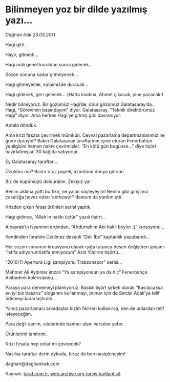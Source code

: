 # Bilinmeyen yoz bir dilde yazılmış yazı...

*Dağhan Irak 25.03.2011*

<div class="yazi"><p>Hagi gitti...</p>
<p>Hayır, gitmedi...</p>
<p>Hagi mâli genel kuruldan sonra gidecek...</p>
<p>Sezon sonuna kadar gitmeyecek...</p>
<p>Hagi gitmeyecek, kalbimizde duracak...</p>
<p>Hagi gidecek, geri gelecek... (Hatta inadına, Ahmet çıkacak, yine yazacak!)</p>
<p>Nedir bilmiyoruz. Bir gözümüz Hagi’de, öbür gözümüz Galatasaray’da... Hagi, “Görevimin başındayım” diyor. Galatasaray, “Teknik direktörümüz Hagi” diyor. Ama herkes Hagi’ye gitmiş gibi davranıyor.</p>
<p>Aptala döndük.</p>
<p>Ama krizi fırsata çevirmek mümkün. Cevval pazarlama departmanlarımız ne güne duruyor? Bakın Galatasaray taraftarının içine oturan Fenerbahçe yenilgisini hemen nakte çevirmişler. “En kötü gün bugünse...” diye tişört hazırlatmışlar. 30 kağıda satıyorlar.</p>
<p>Ey Galatasaray taraftarı...</p>
<p>Üzüldün mü? Bastır otuz papeli, üzüntünü dünya görsün.</p>
<p>Biz de küpümüzü dolduralım. Zekiyiz ya!</p>
<p>Benim aklıma yattı bu fikir, ne yalan söyleyeyim! Benim gibi girişimci çakallığa heves eden ‘aethewulf’ dostum da yardım etti.</p>
<p>Krizden çıkan fırsat ürünleri serisi yaptık.</p>
<p>Hagi gidince, “Allah’ın hakkı üçtür” yazılı tişört...</p>
<p>Albayrak’ın isyanının ardından, “Abdurrahim Abi haklı beyler :(“ kreasyonu...</p>
<p>Kendinden İbrahim Üzülmez desenli “Deli İbo” kaptanlık pazubandı...</p>
<p>Her sezon sonunun kreasyonu olarak ışığa tutunca desen değiştiren janjanlı “İstifa ediyorum/istifa etmiyorum” Aziz Yıldırım tişörtü...</p>
<p>“2010/11 Apertura Ligi şampiyonu Trabzonspor” serisi...</p>
<p>Mehmet Ali Aydınlar imzalı “Ya şampiyonsun ya da hiç” Fenerbahçe Acıbadem koleksiyonu...</p>
<p>Paraya para dememeyi planlıyoruz. Baskılı tişört şirketi olarak “Basılacaksa en iyi biz basarız” sloganını kullanmayı, bunun için de Serdal Adalı’ya telif ödemeyi kararlaştırdık.</p>
<p>Yalnız pazarlamacı arkadaşlar bizim fikirleri kullanırsa, ben de onlardan telif isteyeceğim.</p>
<p>Para değil canım, sitelerinde banner alanı verseler yeter.</p>
<p>Ürünlerimi tanıtırım.</p>
<p>Krizi fırsata hep onlar mı çevirecek?</p>
<p>Nasılsa taraftar derin uykuda, biraz da ben nasipleneyim!</p>
<p>daghan@daghanirak.com</p>
</div>

Kaynak: [taraf.com.tr](http://www.taraf.com.tr/daghan-irak/makale-bilinmeyen-yoz-bir-dilde-yazilmis-yazi.htm), [web.archive.org (arşiv bağlantısı)](http://web.archive.org/web/20131107084402/http://www.taraf.com.tr/daghan-irak/makale-bilinmeyen-yoz-bir-dilde-yazilmis-yazi.htm)
